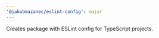 ```yaml
---
'@jakubmazanec/eslint-config': major
---
```


Creates package with ESLint config for TypeScript projects.
